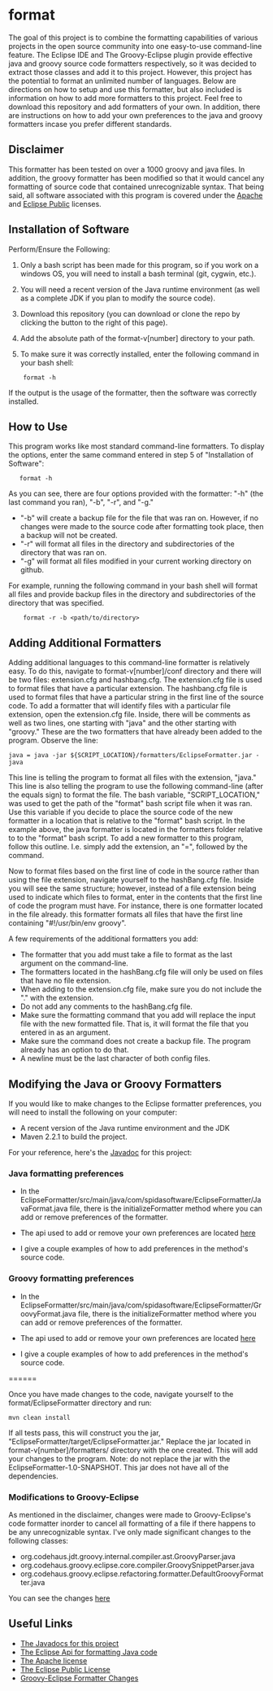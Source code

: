 format
======

The goal of this project is to combine the formatting capabilities of various projects in the open source community 
into one easy-to-use command-line feature. The Eclipse IDE and The Groovy-Eclipse plugin provide effective java and groovy source code formatters respectively,
so it was decided to extract those classes and add it to this project. However, this project has the potential to format an unlimited number of languages. Below are directions on how to setup and use this formatter, but also included is information on how to add more formatters to this project. Feel free to download this repository and add formatters of your own. In addition, there are instructions on how to add your own preferences to 
the java and groovy formatters incase you prefer different standards.

## Disclaimer

This formatter has been tested on over a 1000 groovy and java files. In addition, the groovy formatter has been modified so that it would 
cancel any formatting of source code that contained unrecognizable syntax. That being said, all software associated with this program is
covered under the [Apache](http://www.apache.org/licenses/LICENSE-2.0 "Apache License, Version 2.0") and [Eclipse Public](http://www.eclipse.org/legal/epl-v10.html "Eclipse Public License - v 1.0") licenses.

## Installation of Software

Perform/Ensure the Following: 

1. Only a bash script has been made for this program, so if you work on a windows
	OS, you will need to install a bash terminal (git, cygwin, etc.). 

1. You will need a recent version of the Java runtime environment (as well as a complete JDK if you plan to modify the source code).

1. Download this repository (you can download or clone the repo by clicking the button to the right of this page).

1. Add the absolute path of the format-v[number] directory to your path.

1.	To make sure it was correctly installed, enter the following command in your bash shell:

```
	format -h
```

If the output is the usage of the formatter, then the software was correctly installed.

## How to Use

This program works like most standard command-line formatters. To display the options, enter the same command entered in step
5 of "Installation of Software":

```
   format -h
```

As you can see, there are four options provided with the formatter: "-h" (the last command you ran), "-b", "-r", and
"-g." 

   * "-b" will create a backup file for the file that was ran on. However, if no changes were made to the source code 
   after formatting took place, then a backup will not be created. 
   * "-r" will format all files in the directory and subdirectories of the directory that was ran on. 
   * "-g" will format all files modified in your current working directory on github. 

For example, running the following command in your bash shell will format all files and provide backup files in the directory
and subdirectories of the directory that was specified.

```
	format -r -b <path/to/directory>
```


## Adding Additional Formatters

Adding additional languages to this command-line formatter is relatively easy. To
do this, navigate to format-v[number]/conf directory and there will be two files:
extension.cfg and hashbang.cfg. The extension.cfg file is used to format files that have a 
particular extension. The hashbang.cfg file is used to format files that have a particular string in the first
line of the source code. To add a formatter that will identify files with a particular file extension,
open the extension.cfg file. Inside, there will be comments as well as two lines, one starting 
with "java" and the other starting with "groovy." These are the two formatters that have already been 
added to the program. Observe the line: 
```
java = java -jar ${SCRIPT_LOCATION}/formatters/EclipseFormatter.jar -java
```
This line is telling the program to format all files with the extension, "java." This line is also
telling the program to use the following command-line (after the equals sign) to format the file. 
The bash variable, "SCRIPT_LOCATION," was used to get the path of the "format" bash script file when
it was ran. Use this variable if you decide to place the source code of the new formatter in a location that is relative
to the "format" bash script. In the example above, the java formatter is located in the formatters folder relative to
to the "format" bash script. To add a new formatter to this program, follow this outline. I.e. simply
add the extension, an "=", followed by the command.

Now to format files based on the first line of code in the source rather than using the file extension,
navigate yourself to the hashBang.cfg file. Inside you will see the same structure; however, instead of
a file extension being used to indicate which files to format, enter in the contents that the first line
of code the program must have. For instance, there is one formatter located in the file already. this 
formatter formats all files that have the first line containing "#!/usr/bin/env groovy".

A few requirements of the additional formatters you add:

   * The formatter that you add must take a file to format as the last argument on the command-line.
   * The formatters located in the hashBang.cfg file will only be used on files that have no file extension.
   * When adding to the extension.cfg file, make sure you do not include the "." with the extension.
   * Do not add any comments to the hashBang.cfg file.
   * Make sure the formatting command that you add will replace the input file with the new formatted file. That is, it will format the file that you entered in as an argument.
   * Make sure the command does not create a backup file. The program already has an option to do that.
   * A newline must be the last character of both config files.

## Modifying the Java or Groovy Formatters

If you would like to make changes to the Eclipse formatter preferences, you will need to install the following on your computer:
   * A recent version of the Java runtime environment and the JDK
   * Maven 2.2.1 to build the project. 

For your reference, here's the [Javadoc](http://spidasoftware.github.io/format/index "The project's Javadoc") for this project:

### Java formatting preferences

   * In the EclipseFormatter/src/main/java/com/spidasoftware/EclipseFormatter/JavaFormat.java file, there is the initializeFormatter method where you can add or remove preferences of the formatter.

   * The api used to add or remove your own preferences are located [here](http://help.eclipse.org/indigo/index.jsp?topic=%2Forg.eclipse.jdt.doc.isv%2Freference%2Fapi%2Forg%2Feclipse%2Fjdt%2Fcore%2Fformatter%2FDefaultCodeFormatterConstants.html "Eclipse Api")

   * I give a couple examples of how to add preferences in the method's source code.

### Groovy formatting preferences

   * In the EclipseFormatter/src/main/java/com/spidasoftware/EclipseFormatter/GroovyFormat.java file, there is the initializeFormatter method where you can add or remove preferences of the formatter.

   * The api used to add or remove your own preferences are located [here](http://spidasoftware.github.io/format/com/spidasoftware/EclipseFormatter/SpidaFormatterPreferences "Groovy Formatting Preferences")

   * I give a couple examples of how to add preferences in the method's source code.

======

Once you have made changes to the code, navigate yourself to the format/EclipseFormatter directory
and run:

```
mvn clean install
```
If all tests pass, this will construct you the jar, "EclipseFormatter/target/EclipseFormatter.jar." 
Replace the jar located in format-v[number]/formatters/ directory with the one created. This will 
add your changes to the program. Note: do not replace the jar with the EclipseFormatter-1.0-SNAPSHOT. This
jar does not have all of the dependencies.

### Modifications to Groovy-Eclipse

As mentioned in the disclaimer, changes were made to Groovy-Eclipse's code formatter inorder to cancel all formatting of a file 
if there happens to be any unrecognizable syntax. I've only made significant changes to the following classes:

   * org.codehaus.jdt.groovy.internal.compiler.ast.GroovyParser.java
   * org.codehaus.groovy.eclipse.core.compiler.GroovySnippetParser.java
   * org.codehaus.groovy.eclipse.refactoring.formatter.DefaultGroovyFormatter.java

You can see the changes [here](https://github.com/nickjoodi/groovy-eclipse/commit/789988fae5dee4e4dbde72e924d6bb1dd7679d87 "Groovy-Eclipse Changes")

## Useful Links

   * [The Javadocs for this project](http://spidasoftware.github.io/format/index "The project's Javadoc")
   * [The Eclipse Api for formatting Java code](http://help.eclipse.org/indigo/index.jsp?topic=%2Forg.eclipse.jdt.doc.isv%2Freference%2Fapi%2Forg%2Feclipse%2Fjdt%2Fcore%2Fformatter%2FDefaultCodeFormatterConstants.html "DefaultCodeFormatterConstants API")
   * [The Apache license](http://www.apache.org/licenses/LICENSE-2.0 "Apache License, Version 2.0")
   * [The Eclipse Public License](http://www.eclipse.org/legal/epl-v10.html "Eclipse Public License - v 1.0")
   * [Groovy-Eclipse Formatter Changes](https://github.com/nickjoodi/groovy-eclipse/commit/789988fae5dee4e4dbde72e924d6bb1dd7679d87 "Groovy-Eclipse Formatter Changes")
